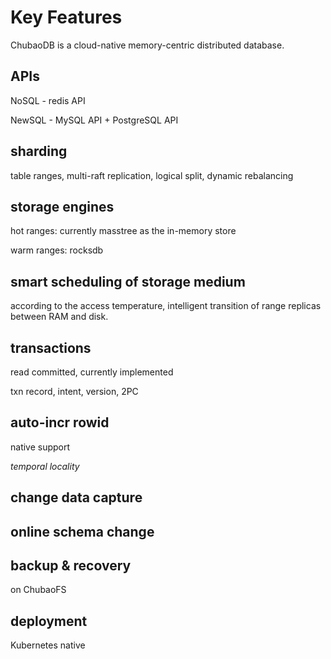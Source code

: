 # Key Features

ChubaoDB is a cloud-native memory-centric distributed database. 

## APIs

NoSQL - redis API

NewSQL - MySQL API + PostgreSQL API

## sharding

table ranges, multi-raft replication, logical split, dynamic rebalancing

## storage engines

hot ranges: currently masstree as the in-memory store

warm ranges: rocksdb

## smart scheduling of storage medium

according to the access temperature, intelligent transition of range replicas between RAM and disk.  

## transactions

read committed, currently implemented

txn record, intent, version, 2PC

## auto-incr rowid

native support

*temporal locality*

## change data capture

## online schema change

## backup & recovery

on ChubaoFS

## deployment

Kubernetes native






